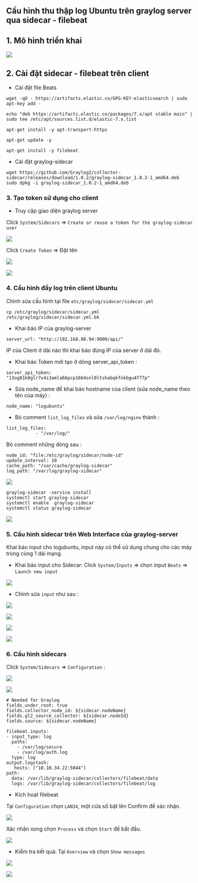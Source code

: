 ## Cấu hình thu thập log Ubuntu trên graylog server qua sidecar - filebeat

## 1. Mô hình triển khai

![](../images/push-log-u16-graylog/topo-graylog.png)

## 2. Cài đặt sidecar - filebeat trên client

- Cài đặt file Beats

```
wget -qO - https://artifacts.elastic.co/GPG-KEY-elasticsearch | sudo apt-key add -

echo "deb https://artifacts.elastic.co/packages/7.x/apt stable main" | sudo tee /etc/apt/sources.list.d/elastic-7.x.list

apt-get install -y apt-transport-https

apt-get update -y

apt-get install -y filebeat
```


- Cài đặt graylog-sidecar 

```
wget https://github.com/Graylog2/collector-sidecar/releases/download/1.0.2/graylog-sidecar_1.0.2-1_amd64.deb
sudo dpkg -i graylog-sidecar_1.0.2-1_amd64.deb
```

### 3. Tạo token sử dụng cho client

- Truy cập giao diện graylog server

Click `System/Sidecars` => `Create or reuse a token for the graylog-sidecar user`

![](../images/push-log-u16-graylog/Screenshot_970.png)

Click `Create Token` => Đặt tên

![](../images/push-log-u16-graylog/Screenshot_986.png)

![](../images/push-log-u16-graylog/Screenshot_987.png)

### 4. Cấu hình đẩy log trên client Ubuntu

Chỉnh sửa cấu hình tại file `etc/graylog/sidecar/sidecar.yml `

```
cp /etc/graylog/sidecar/sidecar.yml /etc/graylog/sidecar/sidecar.yml.bk
```

- Khai báo IP của graylog-server 

```
server_url: "http://192.168.80.94:9000/api/"
```

IP của Client ở dải nào thì khai báo đúng IP của server ở dải đó. 


- Khai báo Token mới tạo ở dòng server_api_token  : 

```
server_api_token: "13og81k0glr7v4i3amla66pcp1664snl0ltshabqkfokbgu4f77p"
```

- Sửa node_name để khai báo hostname của client (sửa node_name theo tên của máy) : 

```
node_name: "logubuntu"
```

- Bỏ comment `list_log_files`  và sửa `/var/log/nginx` thành : 

```
list_log_files:
           - "/var/log/"
```

Bỏ comment những dòng sau : 

```
node_id: "file:/etc/graylog/sidecar/node-id"
update_interval: 10
cache_path: "/var/cache/graylog-sidecar"
log_path: "/var/log/graylog-sidecar"
```

![](../images/push-log-u16-graylog/Screenshot_988.png)

```
graylog-sidecar -service install
systemctl start graylog-sidecar
systemctl enable  graylog-sidecar
systemctl status graylog-sidecar
```

![](../images/push-log-u16-graylog/Screenshot_989.png)


### 5. Cấu hình sidecar trên Web Interface của graylog-server 

Khai báo input cho logubuntu, input này có thể sử dụng chung cho các máy trong cùng 1 dải mạng. 


- Khai báo input cho Sidecar: Click `System/Inputs`  => chọn input `Beats` => `Launch new input`

![](../images/push-log-u16-graylog/Screenshot_974.png)

- Chỉnh sửa `input` như sau :

![](../images/push-log-u16-graylog/Screenshot_975.png)

![](../images/push-log-u16-graylog/Screenshot_976.png)

![](../images/push-log-u16-graylog/Screenshot_977.png)

![](../images/push-log-u16-graylog/Screenshot_978.png)

### 6. Cấu hình sidecars

Click `System/Sidecars` => `Configuration` :

![](../images/push-log-u16-graylog/Screenshot_990.png)

![](../images/push-log-u16-graylog/Screenshot_980.png)

```
# Needed for Graylog
fields_under_root: true
fields.collector_node_id: ${sidecar.nodeName}
fields.gl2_source_collector: ${sidecar.nodeId}
fields.source: ${sidecar.nodeName}

filebeat.inputs:
- input_type: log
  paths:
    - /var/log/secure
    - /var/log/auth.log
  type: log
output.logstash:
   hosts: ["10.10.34.22:5044"]
path:
  data: /var/lib/graylog-sidecar/collectors/filebeat/data
  logs: /var/lib/graylog-sidecar/collectors/filebeat/log
```

- Kích hoạt filebeat

Tại `Configuration` chọn `LAN34`, một cửa sổ bật lên Confirm để xác nhận.

![](../images/push-log-u16-graylog/Screenshot_991.png)

Xác nhận xong chọn `Process` và chọn `Start` để bắt đầu. 

![](../images/push-log-u16-graylog/Screenshot_992.png)

- Kiểm tra kết quả: Tại `Overview` và chọn `Show messages`

![](../images/push-log-u16-graylog/Screenshot_993.png)

![](../images/push-log-u16-graylog/Screenshot_994.png)












